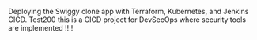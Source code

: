 Deploying the Swiggy clone app with Terraform, Kubernetes, and Jenkins CICD.
Test200
this is a CICD project for DevSecOps where security tools are implemented
!!!!




